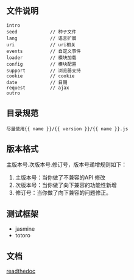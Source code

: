 ## 文件说明

    intro
    seed            // 种子文件
    lang            // 语言扩展
    uri             // uri相关
    events          // 自定义事件
    loader          // 模块加载
    config          // 模块配置
    support         // 浏览器支持
    cookie          // cookie
    date            // 日期
    request         // ajax
    outro

## 目录规范

    尽量使用{{ name }}/{{ version }}/{{ name }}.js

## 版本格式

主版本号.次版本号.修订号，版本号递增规则如下：

1. 主版本号：当你做了不兼容的API 修改
2. 次版本号：当你做了向下兼容的功能性新增
3. 修订号：当你做了向下兼容的问题修正。

## 测试框架

* jasmine
* totoro

## 文档

[readthedoc](http://tbtx.readthedocs.org)


